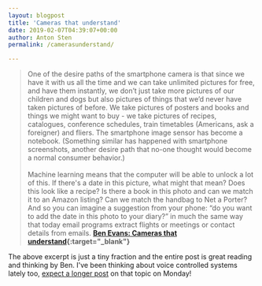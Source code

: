 ```yaml
---
layout: blogpost
title: 'Cameras that understand'
date: 2019-02-07T04:39:07+00:00
author: Anton Sten
permalink: /camerasunderstand/

---
```

>One of the desire paths of the smartphone camera is that since we have it with us all the time and we can take unlimited pictures for free, and have them instantly, we don’t just take more pictures of our children and dogs but also pictures of things that we’d never have taken pictures of before. We take pictures of posters and books and things we might want to buy - we take pictures of recipes, catalogues, conference schedules, train timetables (Americans, ask a foreigner) and fliers. The smartphone image sensor has become a notebook. (Something similar has happened with smartphone screenshots, another desire path that no-one thought would become a normal consumer behavior.)
<br /><br />
Machine learning means that the computer will be able to unlock a lot of this. If there's a date in this picture, what might that mean? Does this look like a recipe? Is there a book in this photo and can we match it to an Amazon listing? Can we match the handbag to Net a Porter? And so you can imagine a suggestion from your phone: “do you want to add the date in this photo to your diary?” in much the same way that today email programs extract flights or meetings or contact details from emails.
**[Ben Evans: Cameras that understand](https://www.ben-evans.com/benedictevans/2019/2/5/cameras-that-understand){:target="_blank"}**

The above excerpt is just a tiny fraction and the entire post is great reading and thinking by Ben. I've been thinking about voice controlled systems lately too, [expect a longer post](/newsletter) on that topic on Monday! 
